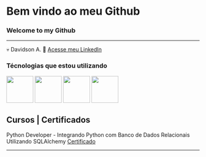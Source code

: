 # Bem vindo ao meu Github
### Welcome to my Github
----------------------------

💀 Davidson A.
📄 [Acesse meu LinkedIn](http://br.linkedin.com/in/davidsonadasi)

### Técnologias que estou utilizando

<img src="https://cdn.jsdelivr.net/gh/devicons/devicon@latest/icons/python/python-plain-wordmark.svg" width="70px"/>
<img src="https://cdn.jsdelivr.net/gh/devicons/devicon@latest/icons/sqlite/sqlite-original-wordmark.svg" width="70px"/>
<img src="https://cdn.jsdelivr.net/gh/devicons/devicon@latest/icons/sqlalchemy/sqlalchemy-original.svg" width="70px"/>
<img src="https://cdn.jsdelivr.net/gh/devicons/devicon@latest/icons/vscode/vscode-original-wordmark.svg" width="70px"/>
<br>

 Cursos | Certificados
--------------------

Python Developer - Integrando Python com Banco de Dados Relacionais Utilizando SQLAlchemy [Certificado](https://www.dio.me/certificate/9C26CA5A/share)

------------------


<!--
**davidsonadasi/davidsonadasi** is a ✨ _special_ ✨ repository because its `README.md` (this file) appears on your GitHub profile.

Here are some ideas to get you started:

- 🔭 I’m currently working on ...
- 🌱 I’m currently learning ...
- 👯 I’m looking to collaborate on ...
- 🤔 I’m looking for help with ...
- 💬 Ask me about ...
- 📫 How to reach me: ...
- 😄 Pronouns: ...
- ⚡ Fun fact: ...
-->
